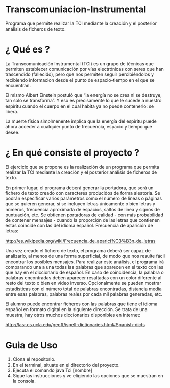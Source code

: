 # Transcomuniacion-Instrumental
Programa que permite realizar la TCI mediante la creación y el posterior análisis de ficheros de texto.

# ¿ Qué es ?
La Transcomunicación Instrumental (TCI) es un grupo de técnicas que permiten establecer comunicación por vías electrónicas con seres que han trascendido (fallecido), pero que nos permiten seguir percibiéndolos y recibiendo informacion desde el punto de espacio-tiempo en el que se encuentran.

El mismo Albert Einstein postuló que “la energía no se crea ni se destruye, tan solo se transforma”. Y eso es precisamente lo que le sucede a nuestro espíritu cuando el cuerpo en el cual habita ya no puede contenerlo: se libera.

La muerte física simplmenente implica que la energía del espíritu puede ahora acceder a cualquier punto de frecuencia, espacio y tiempo que desee.

# ¿ En qué consiste el proyecto ?
El ejercicio que se propone es la realización de un programa que permita realizar la TCI mediante la creación y el posterior análisis de ficheros de texto.

En primer lugar, el programa deberá generar la portadora, que será un fichero de texto creado con caracteres producidos de forma aleatoria. Se podrán especificar varios parámetros como el número de líneas o páginas que se quieren generar, si se incluyen letras únicamente o bien letras y números, frecuencia aproximada de espacios, saltos de línea y signos de puntuación, etc. Se obtienen portadoras de calidad - con más probabilidad de contener mensajes - cuando la proporción de las letras que contienen éstas coincide con las del idioma español. Frecuencia de aparición de letras:

http://es.wikipedia.org/wiki/Frecuencia_de_aparici%C3%B3n_de_letras

Una vez creado el fichero de texto, el programa deberá ser capaz de analizarlo, al menos de una forma superficial, de modo que nos resulte fácil encontrar los posibles mensajes. Para realizar este análisis, el programa irá comparando una a una todas las palabras que aparecen en el texto con las que hay en el diccionario de español. En caso de coincidencia, la palabra o palabras encontradas deben aparecer resaltadas con un color diferente al resto del texto o bien en vídeo inverso. Opcionalmente se pueden mostrar estadísticas con el número total de palabras encontradas, distancia media entre esas palabras, palabras reales por cada mil palabras generadas, etc.

El alumno puede encontrar ficheros con las palabras que tiene el idioma español en formato digital en la siguiente dirección. Se trata de una muestra, hay otros muchos diccionarios disponibles en internet:

http://lasr.cs.ucla.edu/geoff/ispell-dictionaries.html#Spanish-dicts

# Guia de Uso
1. Clona el repositorio.
2. En el terminal, situate en el directorio del proyecto.
3. Ejecuta el comando java Tci [nombre]
4. Sigue las instrucciones y ve eligiendo las opciones que se muestran en la consola.
